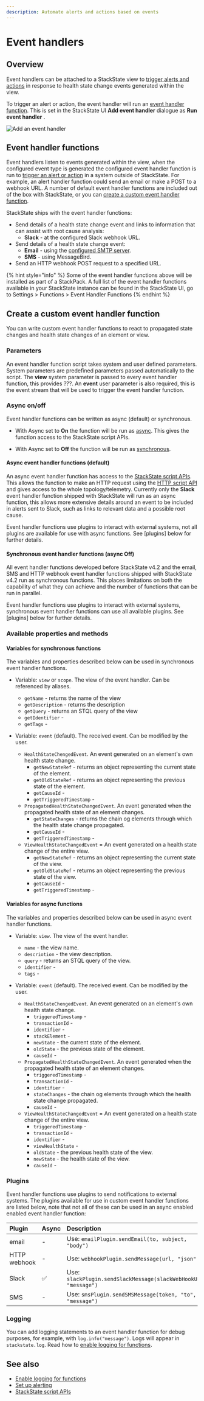 ```yaml
---
description: Automate alerts and actions based on events
---
```


# Event handlers

## Overview

Event handlers can be attached to a StackState view to [trigger alerts and actions](/use/health-state-and-alerts/set-up-alerting.md) in response to health state change events generated within the view.

To trigger an alert or action, the event handler will run an [event handler function](#event-handler-functions). This is set in the StackState UI **Add event handler** dialogue as **Run event handler** .

![Add an event handler](/.gitbook/assets/event_handlers_tab.png)

## Event handler functions

Event handlers listen to events generated within the view, when the configured event type is generated the configured event handler function is run to [trigger an alert or action](/use/health-state-and-alerts/set-up-alerting.md) in a system outside of StackState. For example, an alert handler function could send an email or make a POST to a webhook URL. A number of default event handler functions are included out of the box with StackState, or you can [create a custom event handler function](#create-a-custom-event-handler-function). 

StackState ships with the event handler functions:

- Send details of a health state change event and links to information that can assist with root cause analysis:
    - **Slack** - at the configured Slack webhook URL.
- Send details of a health state change event:
    - **Email** - using the [configured SMTP server](/configure/topology/configure-email-alerts.md).
    - **SMS** - using MessageBird.
- Send an HTTP webhook POST request to a specified URL.

{% hint style="info" %}
Some of the event handler functions above will be installed as part of a StackPack. A full list of the event handler functions available in your StackState instance can be found in the StackState UI, go to
Settings > Functions > Event Handler Functions
{% endhint %}

## Create a custom event handler function

You can write custom event handler functions to react to propagated state changes and health state changes of an element or view. 

### Parameters

An event handler function script takes system and user defined parameters. System parameters are predefined parameters passed automatically to the script. The **view** system parameter is passed to every event handler function, this provides ???. An **event** user parameter is also required, this is the event stream that will be used to trigger the event handler function.

### Async on/off

Event handler functions can be written as async (default) or synchronous. 

* With Async set to **On** the function will be run as [async](#async-event-handler-functions-default). This gives the function access to the StackState script APIs.

* With Async set to **Off** the function will be run as [synchronous](#synchronous-event-handler-functions-async-off).

#### Async event handler functions (default)

An async event handler function has access to the [StackState script APIs](/develop/reference/scripting/script-apis). This allows the function to make an HTTP request using the [HTTP script API](/develop/reference/scripting/script-apis/http.md) and gives access to the whole topology/telemetry. Currently only the **Slack** event handler function shipped with StackState will run as an async function, this allows more extensive details around an event to be included in alerts sent to Slack, such as links to relevant data and a possible root cause. 

Event handler functions use plugins to interact with external systems, not all plugins are available for use with async functions. See [plugins] below for further details.

#### Synchronous event handler functions (async Off)

All event handler functions developed before StackState v4.2 and the email, SMS and HTTP webhook event handler functions shipped with StackState v4.2 run as synchronous functions. This places limitations on both the capability of what they can achieve and the number of functions that can be run in parallel.

Event handler functions use plugins to interact with external systems, synchronous event handler functions can use all available plugins. See [plugins] below for further details.

### Available properties and methods

#### Variables for synchronous functions

The variables and properties described below can be used in synchronous event handler functions.

- Variable: `view` or `scope`. The view of the event handler. Can be referenced by aliases.
    - `getName` - returns the name of the view
    - `getDescription` - returns the description
    - `getQuery` - returns an STQL query of the view
    - `getIdentifier` - 
    - `getTags` - 
        
- Variable: `event` (default). The received event. Can be modified by the user.
    -  `HealthStateChengedEvent`. An event generated on an element's own health state change.
        - `getNewStateRef` - returns an object representing the current state of the element.
        - `getOldStateRef` - returns an object representing the previous state of the element.
        - `getCauseId` -
        - `getTriggeredTimestamp` -
    - `PropagatedHealthStateChangedEvent`. An event generated when the propagated health state of an element changes.
        - `getStateChanges` - returns the chain og elements through which the health state change propagated.
        - `getCauseId` -
        - `getTriggeredTimestamp` - 
    - `ViewHealthStateChangedEvent` = An event generated on a health state change of the entire view.
        - `getNewStateRef` - returns an object representing the current state of the view.
        - `getOldStateRef` - returns an object representing the previous state of the view.
        - `getCauseId` -
        - `getTriggeredTimestamp` -

#### Variables for async functions

The variables and properties described below can be used in async event handler functions.

- Variable: `view`. The view of the event handler.
    - `name` - the view name.
    - `descriotion` - the view description.
    - `query` -  returns an STQL query of the view.
    - `identifier` -
    - `tags` -

- Variable: `event` (default). The received event. Can be modified by the user.
    -  `HealthStateChengedEvent`. An event generated on an element's own health state change.
        - `triggeredTimestamp` -
        - `transactionId` -
        - `identifier` -
        - `stackElement` -
        - `newState` - the current state of the element.
        - `oldState` - the previous state of the element.
        - `causeId` -
    - `PropagatedHealthStateChangedEvent`. An event generated when the propagated health state of an element changes.
        - `triggeredTimestamp` -
        - `transactionId` -
        - `identifier` -
        - `stateChanges` - the chain og elements through which the health state change propagated.
        - `causeId` -
    - `ViewHealthStateChangedEvent` = An event generated on a health state change of the entire view.
        - `triggeredTimestamp` -
        - `transactionId` -
        - `identifier` -
        - `viewHealthState` -
        - `oldState` - the previous health state of the view.
        - `newState` - the health state of the view.
        - `causeId` -

### Plugins

Event handler functions use plugins to send notifications to external systems. The plugins available for use in custom event handler functions are listed below, note that not all of these can be used in an async enabled enabled event handler function:

| Plugin | Async | Description |
|:---|:---|:---|
| email | - | Use: `emailPlugin.sendEmail(to, subject, "body")` |
| HTTP webhook | - | Use: `webhookPlugin.sendMessage(url, "json"` | |
| Slack | ✅ | Use: `slackPlugin.sendSlackMessage(slackWebHookUrl, "message")` |
| SMS | - | Use: `smsPlugin.sendSMSMessage(token, "to", "message")`|


### Logging

You can add logging statements to an event handler function for debug purposes, for example, with `log.info("message")`. Logs will appear in `stackstate.log`. Read how to [enable logging for functions](/configure/logging/).

## See also

- [Enable logging for functions](/configure/logging/)
- [Set up alerting](/use/health-state-and-alerts/set-up-alerting.md)
- [StackState script APIs](/develop/reference/scripting/script-apis)